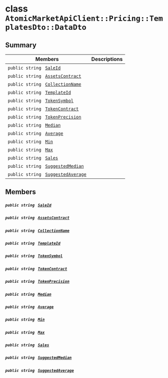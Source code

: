 # class `AtomicMarketApiClient::Pricing::TemplatesDto::DataDto` 

## Summary

 Members                                | Descriptions                                
----------------------------------------|---------------------------------------------
`public string ` [`SaleId`](#class_atomic_market_api_client_1_1_pricing_1_1_templates_dto_1_1_data_dto_1a239b73cb4b557129fb890e1e584808f0) | 
`public string ` [`AssetsContract`](#class_atomic_market_api_client_1_1_pricing_1_1_templates_dto_1_1_data_dto_1a4bccc9f554dbf86212f9cd2fa46d0752) | 
`public string ` [`CollectionName`](#class_atomic_market_api_client_1_1_pricing_1_1_templates_dto_1_1_data_dto_1ab3dee328d6124bafe5953a8f45ce45ea) | 
`public string ` [`TemplateId`](#class_atomic_market_api_client_1_1_pricing_1_1_templates_dto_1_1_data_dto_1a5c685b09e3b7fae8be2d38c8f4803549) | 
`public string ` [`TokenSymbol`](#class_atomic_market_api_client_1_1_pricing_1_1_templates_dto_1_1_data_dto_1ac419f589d08baa34f7be58d065aa4a88) | 
`public string ` [`TokenContract`](#class_atomic_market_api_client_1_1_pricing_1_1_templates_dto_1_1_data_dto_1a60296df624437b2197677dbab4480131) | 
`public string ` [`TokenPrecision`](#class_atomic_market_api_client_1_1_pricing_1_1_templates_dto_1_1_data_dto_1a491e9a6b984b4ee8a1891f61f094352c) | 
`public string ` [`Median`](#class_atomic_market_api_client_1_1_pricing_1_1_templates_dto_1_1_data_dto_1a2907cd706f6d79769b08bc91ff6d9ed4) | 
`public string ` [`Average`](#class_atomic_market_api_client_1_1_pricing_1_1_templates_dto_1_1_data_dto_1ac965f4a50770eb7de104209fe6b83fdb) | 
`public string ` [`Min`](#class_atomic_market_api_client_1_1_pricing_1_1_templates_dto_1_1_data_dto_1a6ece901fff7dc3293969652fea18a7f1) | 
`public string ` [`Max`](#class_atomic_market_api_client_1_1_pricing_1_1_templates_dto_1_1_data_dto_1a62250e31c132f1113cd54275c5ca19ee) | 
`public string ` [`Sales`](#class_atomic_market_api_client_1_1_pricing_1_1_templates_dto_1_1_data_dto_1a58ccbe3ae0fe42d81c046fcc5397323c) | 
`public string ` [`SuggestedMedian`](#class_atomic_market_api_client_1_1_pricing_1_1_templates_dto_1_1_data_dto_1a2bd9c3aa8e41d8543130bb29e7559048) | 
`public string ` [`SuggestedAverage`](#class_atomic_market_api_client_1_1_pricing_1_1_templates_dto_1_1_data_dto_1a7ca774d1a371185275a2dee6f48149e3) | 

## Members

##### `public string ` [`SaleId`](#class_atomic_market_api_client_1_1_pricing_1_1_templates_dto_1_1_data_dto_1a239b73cb4b557129fb890e1e584808f0) 

##### `public string ` [`AssetsContract`](#class_atomic_market_api_client_1_1_pricing_1_1_templates_dto_1_1_data_dto_1a4bccc9f554dbf86212f9cd2fa46d0752) 

##### `public string ` [`CollectionName`](#class_atomic_market_api_client_1_1_pricing_1_1_templates_dto_1_1_data_dto_1ab3dee328d6124bafe5953a8f45ce45ea) 

##### `public string ` [`TemplateId`](#class_atomic_market_api_client_1_1_pricing_1_1_templates_dto_1_1_data_dto_1a5c685b09e3b7fae8be2d38c8f4803549) 

##### `public string ` [`TokenSymbol`](#class_atomic_market_api_client_1_1_pricing_1_1_templates_dto_1_1_data_dto_1ac419f589d08baa34f7be58d065aa4a88) 

##### `public string ` [`TokenContract`](#class_atomic_market_api_client_1_1_pricing_1_1_templates_dto_1_1_data_dto_1a60296df624437b2197677dbab4480131) 

##### `public string ` [`TokenPrecision`](#class_atomic_market_api_client_1_1_pricing_1_1_templates_dto_1_1_data_dto_1a491e9a6b984b4ee8a1891f61f094352c) 

##### `public string ` [`Median`](#class_atomic_market_api_client_1_1_pricing_1_1_templates_dto_1_1_data_dto_1a2907cd706f6d79769b08bc91ff6d9ed4) 

##### `public string ` [`Average`](#class_atomic_market_api_client_1_1_pricing_1_1_templates_dto_1_1_data_dto_1ac965f4a50770eb7de104209fe6b83fdb) 

##### `public string ` [`Min`](#class_atomic_market_api_client_1_1_pricing_1_1_templates_dto_1_1_data_dto_1a6ece901fff7dc3293969652fea18a7f1) 

##### `public string ` [`Max`](#class_atomic_market_api_client_1_1_pricing_1_1_templates_dto_1_1_data_dto_1a62250e31c132f1113cd54275c5ca19ee) 

##### `public string ` [`Sales`](#class_atomic_market_api_client_1_1_pricing_1_1_templates_dto_1_1_data_dto_1a58ccbe3ae0fe42d81c046fcc5397323c) 

##### `public string ` [`SuggestedMedian`](#class_atomic_market_api_client_1_1_pricing_1_1_templates_dto_1_1_data_dto_1a2bd9c3aa8e41d8543130bb29e7559048) 

##### `public string ` [`SuggestedAverage`](#class_atomic_market_api_client_1_1_pricing_1_1_templates_dto_1_1_data_dto_1a7ca774d1a371185275a2dee6f48149e3) 

